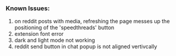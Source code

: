 ### Known Issues:
1. on reddit posts with media, refreshing the page messes up the positioning of the 'speedthreads' button
2. extension font error
3. dark and light mode not working
4. reddit send button in chat popup is not aligned vertivcally